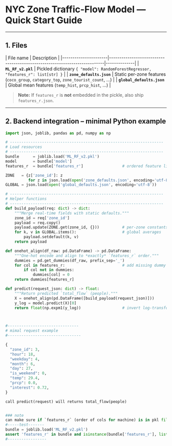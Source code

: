 # NYC Zone Traffic-Flow Model — Quick Start Guide

---

## 1. Files

| File name            | Description                                                               |
|----------------------|---------------------------------------------------------------------------|--------------|
| **`ML_RF_v2.pkl`**   | Pickled dictionary `{ "model": RandomForestRegressor, "features_r": list[str] }` |
| **`zone_defaults.json`**   | Static per-zone features (`coco_group`, `category_top`, `zone_tourist_count`, …) |
| **`global_defaults.json`** | Global mean features (`temp_hist`, `prcp_hist`, …)                       |

> **Note:** If `features_r` is **not** embedded in the pickle, also ship `features_r.json`.

---

## 2. Backend integration – minimal Python example

```python
import json, joblib, pandas as pd, numpy as np

# -------------------------------------------------------------------
# Load resources
# -------------------------------------------------------------------
bundle      = joblib.load('ML_RF_v2.pkl')
model       = bundle['model']
features_r  = bundle['features_r']                 # ordered feature list

ZONE   = {z['zone_id']: z
          for z in json.load(open('zone_defaults.json', encoding='utf-8'))}
GLOBAL = json.load(open('global_defaults.json', encoding='utf-8'))

# -------------------------------------------------------------------
# Helper functions
# -------------------------------------------------------------------
def build_payload(req: dict) -> dict:
    """Merge real-time fields with static defaults."""
    zone_id = req['zone_id']
    payload = req.copy()
    payload.update(ZONE.get(zone_id, {}))          # per-zone constants
    for k, v in GLOBAL.items():                    # global averages
        payload.setdefault(k, v)
    return payload

def onehot_align(df_raw: pd.DataFrame) -> pd.DataFrame:
    """One-hot encode and align to *exactly* `features_r` order."""
    dummies = pd.get_dummies(df_raw, prefix_sep='_')
    for col in features_r:                         # add missing dummy cols
        if col not in dummies:
            dummies[col] = 0
    return dummies[features_r]

def predict(request_json: dict) -> float:
    """Return predicted `total_flow` (people)."""
    X = onehot_align(pd.DataFrame([build_payload(request_json)]))
    y_log = model.predict(X)[0]
    return float(np.expm1(y_log))                  # invert log-transform



#-------------------------------
# mimal request example
#--------------------------------

{
  "zone_id": 3,
  "hour": 18,
  "weekday": 4,
  "month": 6,
  "day": 27,
  "is_weekend": 0,
  "temp": 29.4,
  "prcp": 0.0,
  "interest": 0.72,
}

call predict(request) will returns total_flow(people)


### note
can make sure if `features_r` (order of cols for machine) is in pkl file
#-----test-------
bundle = joblib.load('ML_RF_v2.pkl')
assert 'features_r' in bundle and isinstance(bundle['features_r'], list)
#-----------------